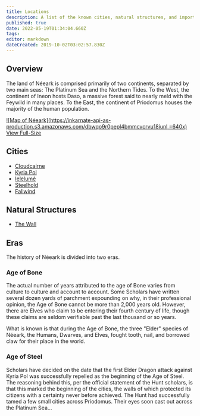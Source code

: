 ```yaml
---
title: Locations
description: A list of the known cities, natural structures, and important locations of Néeark.
published: true
date: 2022-05-19T01:34:04.660Z
tags: 
editor: markdown
dateCreated: 2019-10-02T03:02:57.830Z
---
```


## Overview
The land of Néeark is comprised primarily of two continents, separated by two main seas: The Platinum Sea and the Northern Tides. To the West, the continent of Ineon hosts Daso, a massive forest said to nearly meld with the Feywild in many places. To the East, the continent of Priodomus houses the majority of the human population.

[![Map of Néeark](https://inkarnate-api-as-production.s3.amazonaws.com/dbwqo9r0pepl4bmmcvcrvu18iunl =640x)](https://inkarnate-api-as-production.s3.amazonaws.com/dbwqo9r0pepl4bmmcvcrvu18iunl)
[<i class="mdi mdi-magnify-plus-outline"></i>View Full-Size](https://inkarnate-api-as-production.s3.amazonaws.com/dbwqo9r0pepl4bmmcvcrvu18iunl)



## Cities
- [Cloudcairne](/locations/cloudcairne)
- [Kyria Pol](/locations/kyria-pol)
- [Ielelumé](/locations/ielelume)
- [Steelhold](/locations/steelhold)
- [Fallwind](/locations/fallwind)

## Natural Structures
- [The Wall](/locations/the-wall)

## Eras
The history of Néeark is divided into two eras. 

### Age of Bone
The actual number of years attributed to the age of Bone varies from culture to culture and account to account. Some Scholars have written several dozen yards of parchment expounding on why, in their professional opinion, the Age of Bone cannot be more than 2,000 years old. However, there are Elves who claim to be entering their fourth century of life, though these claims are seldom verifiable past the last thousand or so years.

What is known is that during the Age of Bone, the three "Elder" species of Néeark, the Humans, Dwarves, and Elves, fought tooth, nail, and borrowed claw for their place in the world.

### Age of Steel
Scholars have decided on the date that the first Elder Dragon attack against Kyria Pol was successfully repelled as the beginning of the Age of Steel. The reasoning behind this, per the official statement of the Hunt scholars, is that this marked the beginning of the cities, the walls of which protected its citizens with a certainty never before achieved. The Hunt had successfully tamed a few small cities across Priodomus. Their eyes soon cast out across the Platinum Sea...